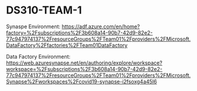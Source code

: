 # DS310-TEAM-1

Synaspe Environment: https://adf.azure.com/en/home?factory=%2Fsubscriptions%2F3b608a14-90b7-42d9-82e2-77c947974137%2FresourceGroups%2FTeam01%2Fproviders%2FMicrosoft.DataFactory%2Ffactories%2FTeam01DataFactory

Data Factory Environment: https://web.azuresynapse.net/en/authoring/explore/workspace?workspace=%2Fsubscriptions%2F3b608a14-90b7-42d9-82e2-77c947974137%2FresourceGroups%2FTeam01%2Fproviders%2FMicrosoft.Synapse%2Fworkspaces%2Fcovid19-synapse-i2fsoxg4a45l6
